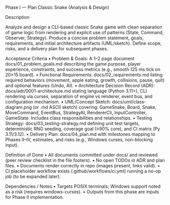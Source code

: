 Phase I — Plan Classic Snake (Analysis & Design)

Description

Analyze and design a CLI-based classic Snake game with clean separation of game logic from rendering and explicit use of patterns (State, Command, Observer, Strategy). Produce a concise problem statement, goals, requirements, and initial architecture artifacts (UML/sketch). Define scope, risks, and a delivery plan for subsequent phases.

Acceptance Criteria
	•	Problem & Goals: A 1–2 page document docs/01_problem_goals.md describing the game purpose, player experience, constraints, and success metrics (e.g., smooth 125 ms tick on 20×15 board).
	•	Functional Requirements: docs/02_requirements.md listing required behaviors (movement, apple eating, growth, collisions, pause, quit) and optional features (Undo, AI).
	•	Architecture Decision Record (ADR): docs/adr/0001-architecture.md stating language (Python 3.11+), CLI rendering via curses, separation of engine vs renderer, event bus, and configuration mechanism.
	•	UML/Concept Sketch: docs/uml/class-diagram.png (or .md ASCII sketch) covering: GameSnake, Board, Snake, MoveCommand, EventBus, StrategyAI, RendererCli, InputController, GameState. Includes class responsibilities and relationships.
	•	Testing Strategy: docs/03_testing-strategy.md defining unit test targets, deterministic RNG seeding, coverage goal (≥90% core), and CI matrix (Py 3.11/3.12).
	•	Delivery Plan: docs/04_plan.md with milestones mapping to Phases II–IV, estimates, and risks (e.g., Windows curses, non-blocking input).

Definition of Done
	•	All documents committed under docs/ and reviewed (peer review checklist in the file footers).
	•	No open TODOs in ADR and plan files.
	•	Documents render correctly in repo (images present, links valid).
	•	CI placeholder workflow exists (.github/workflows/ci.yml) running a no-op job (to be expanded later).

Dependencies / Notes
	•	Targets POSIX terminals; Windows support noted as a risk (requires windows-curses).
	•	Outputs from this phase are inputs for Phase II implementation.
